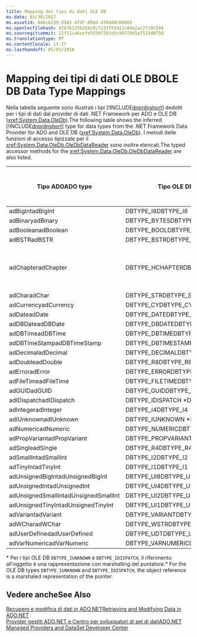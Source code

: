 ```yaml
---
title: Mapping dei tipi di dati OLE DB
ms.date: 03/30/2017
ms.assetid: 04bcb259-59d3-4fd7-894d-4f0dd0c68069
ms.openlocfilehash: 4287b125b26bc0c7233f59322c84e2ac27c0c594
ms.sourcegitcommit: 11f11ca6cefe555972b3a5c99729d1a7523d8f50
ms.translationtype: MT
ms.contentlocale: it-IT
ms.lasthandoff: 05/03/2018
---
```

# <a name="ole-db-data-type-mappings"></a><span data-ttu-id="b2c17-102">Mapping dei tipi di dati OLE DB</span><span class="sxs-lookup"><span data-stu-id="b2c17-102">OLE DB Data Type Mappings</span></span>
<span data-ttu-id="b2c17-103">Nella tabella seguente sono illustrati i tipi [!INCLUDE[dnprdnshort](../../../../includes/dnprdnshort-md.md)] dedotti per i tipi di dati dal provider di dati .NET Framework per ADO e OLE DB (<xref:System.Data.OleDb>).</span><span class="sxs-lookup"><span data-stu-id="b2c17-103">The following table shows the inferred [!INCLUDE[dnprdnshort](../../../../includes/dnprdnshort-md.md)] type for data types from the .NET Framework Data Provider for ADO and OLE DB (<xref:System.Data.OleDb>).</span></span> <span data-ttu-id="b2c17-104">I metodi delle funzioni di accesso tipizzate per il <xref:System.Data.OleDb.OleDbDataReader> sono inoltre elencati.</span><span class="sxs-lookup"><span data-stu-id="b2c17-104">The typed accessor methods for the <xref:System.Data.OleDb.OleDbDataReader> are also listed.</span></span>  
  
|<span data-ttu-id="b2c17-105">Tipo ADO</span><span class="sxs-lookup"><span data-stu-id="b2c17-105">ADO type</span></span>|<span data-ttu-id="b2c17-106">Tipo OLE DB</span><span class="sxs-lookup"><span data-stu-id="b2c17-106">OLE DB type</span></span>|<span data-ttu-id="b2c17-107">Tipo [!INCLUDE[dnprdnshort](../../../../includes/dnprdnshort-md.md)]</span><span class="sxs-lookup"><span data-stu-id="b2c17-107">[!INCLUDE[dnprdnshort](../../../../includes/dnprdnshort-md.md)] type</span></span>|<span data-ttu-id="b2c17-108">Funzione di accesso tipizzata [!INCLUDE[dnprdnshort](../../../../includes/dnprdnshort-md.md)]</span><span class="sxs-lookup"><span data-stu-id="b2c17-108">[!INCLUDE[dnprdnshort](../../../../includes/dnprdnshort-md.md)] typed accessor</span></span>|  
|--------------|-----------------|----------------------------------------------------------------------|--------------------------------------------------------------------------------|  
|<span data-ttu-id="b2c17-109">adBigInt</span><span class="sxs-lookup"><span data-stu-id="b2c17-109">adBigInt</span></span>|<span data-ttu-id="b2c17-110">DBTYPE_I8</span><span class="sxs-lookup"><span data-stu-id="b2c17-110">DBTYPE_I8</span></span>|<span data-ttu-id="b2c17-111">Int64</span><span class="sxs-lookup"><span data-stu-id="b2c17-111">Int64</span></span>|<span data-ttu-id="b2c17-112">GetInt64()</span><span class="sxs-lookup"><span data-stu-id="b2c17-112">GetInt64()</span></span>|  
|<span data-ttu-id="b2c17-113">adBinary</span><span class="sxs-lookup"><span data-stu-id="b2c17-113">adBinary</span></span>|<span data-ttu-id="b2c17-114">DBTYPE_BYTES</span><span class="sxs-lookup"><span data-stu-id="b2c17-114">DBTYPE_BYTES</span></span>|<span data-ttu-id="b2c17-115">Byte[]</span><span class="sxs-lookup"><span data-stu-id="b2c17-115">Byte[]</span></span>|<span data-ttu-id="b2c17-116">GetBytes()</span><span class="sxs-lookup"><span data-stu-id="b2c17-116">GetBytes()</span></span>|  
|<span data-ttu-id="b2c17-117">adBoolean</span><span class="sxs-lookup"><span data-stu-id="b2c17-117">adBoolean</span></span>|<span data-ttu-id="b2c17-118">DBTYPE_BOOL</span><span class="sxs-lookup"><span data-stu-id="b2c17-118">DBTYPE_BOOL</span></span>|<span data-ttu-id="b2c17-119">Boolean</span><span class="sxs-lookup"><span data-stu-id="b2c17-119">Boolean</span></span>|<span data-ttu-id="b2c17-120">GetBoolean()</span><span class="sxs-lookup"><span data-stu-id="b2c17-120">GetBoolean()</span></span>|  
|<span data-ttu-id="b2c17-121">adBSTR</span><span class="sxs-lookup"><span data-stu-id="b2c17-121">adBSTR</span></span>|<span data-ttu-id="b2c17-122">DBTYPE_BSTR</span><span class="sxs-lookup"><span data-stu-id="b2c17-122">DBTYPE_BSTR</span></span>|<span data-ttu-id="b2c17-123">String</span><span class="sxs-lookup"><span data-stu-id="b2c17-123">String</span></span>|<span data-ttu-id="b2c17-124">GetString()</span><span class="sxs-lookup"><span data-stu-id="b2c17-124">GetString()</span></span>|  
|<span data-ttu-id="b2c17-125">adChapter</span><span class="sxs-lookup"><span data-stu-id="b2c17-125">adChapter</span></span>|<span data-ttu-id="b2c17-126">DBTYPE_HCHAPTER</span><span class="sxs-lookup"><span data-stu-id="b2c17-126">DBTYPE_HCHAPTER</span></span>|<span data-ttu-id="b2c17-127">Supportato mediante `DataReader`.</span><span class="sxs-lookup"><span data-stu-id="b2c17-127">Supported through the `DataReader`.</span></span> <span data-ttu-id="b2c17-128">Vedere [il recupero dei dati tramite un oggetto DataReader](../../../../docs/framework/data/adonet/retrieving-data-using-a-datareader.md).</span><span class="sxs-lookup"><span data-stu-id="b2c17-128">See [Retrieving Data Using a DataReader](../../../../docs/framework/data/adonet/retrieving-data-using-a-datareader.md).</span></span>|<span data-ttu-id="b2c17-129">GetValue()</span><span class="sxs-lookup"><span data-stu-id="b2c17-129">GetValue()</span></span>|  
|<span data-ttu-id="b2c17-130">adChar</span><span class="sxs-lookup"><span data-stu-id="b2c17-130">adChar</span></span>|<span data-ttu-id="b2c17-131">DBTYPE_STR</span><span class="sxs-lookup"><span data-stu-id="b2c17-131">DBTYPE_STR</span></span>|<span data-ttu-id="b2c17-132">String</span><span class="sxs-lookup"><span data-stu-id="b2c17-132">String</span></span>|<span data-ttu-id="b2c17-133">GetString()</span><span class="sxs-lookup"><span data-stu-id="b2c17-133">GetString()</span></span>|  
|<span data-ttu-id="b2c17-134">adCurrency</span><span class="sxs-lookup"><span data-stu-id="b2c17-134">adCurrency</span></span>|<span data-ttu-id="b2c17-135">DBTYPE_CY</span><span class="sxs-lookup"><span data-stu-id="b2c17-135">DBTYPE_CY</span></span>|<span data-ttu-id="b2c17-136">Decimal</span><span class="sxs-lookup"><span data-stu-id="b2c17-136">Decimal</span></span>|<span data-ttu-id="b2c17-137">GetDecimal()</span><span class="sxs-lookup"><span data-stu-id="b2c17-137">GetDecimal()</span></span>|  
|<span data-ttu-id="b2c17-138">adDate</span><span class="sxs-lookup"><span data-stu-id="b2c17-138">adDate</span></span>|<span data-ttu-id="b2c17-139">DBTYPE_DATE</span><span class="sxs-lookup"><span data-stu-id="b2c17-139">DBTYPE_DATE</span></span>|<span data-ttu-id="b2c17-140">DateTime</span><span class="sxs-lookup"><span data-stu-id="b2c17-140">DateTime</span></span>|<span data-ttu-id="b2c17-141">GetDateTime()</span><span class="sxs-lookup"><span data-stu-id="b2c17-141">GetDateTime()</span></span>|  
|<span data-ttu-id="b2c17-142">adDBDate</span><span class="sxs-lookup"><span data-stu-id="b2c17-142">adDBDate</span></span>|<span data-ttu-id="b2c17-143">DBTYPE_DBDATE</span><span class="sxs-lookup"><span data-stu-id="b2c17-143">DBTYPE_DBDATE</span></span>|<span data-ttu-id="b2c17-144">DateTime</span><span class="sxs-lookup"><span data-stu-id="b2c17-144">DateTime</span></span>|<span data-ttu-id="b2c17-145">GetDateTime()</span><span class="sxs-lookup"><span data-stu-id="b2c17-145">GetDateTime()</span></span>|  
|<span data-ttu-id="b2c17-146">adDBTime</span><span class="sxs-lookup"><span data-stu-id="b2c17-146">adDBTime</span></span>|<span data-ttu-id="b2c17-147">DBTYPE_DBTIME</span><span class="sxs-lookup"><span data-stu-id="b2c17-147">DBTYPE_DBTIME</span></span>|<span data-ttu-id="b2c17-148">DateTime</span><span class="sxs-lookup"><span data-stu-id="b2c17-148">DateTime</span></span>|<span data-ttu-id="b2c17-149">GetDateTime()</span><span class="sxs-lookup"><span data-stu-id="b2c17-149">GetDateTime()</span></span>|  
|<span data-ttu-id="b2c17-150">adDBTimeStamp</span><span class="sxs-lookup"><span data-stu-id="b2c17-150">adDBTimeStamp</span></span>|<span data-ttu-id="b2c17-151">DBTYPE_DBTIMESTAMP</span><span class="sxs-lookup"><span data-stu-id="b2c17-151">DBTYPE_DBTIMESTAMP</span></span>|<span data-ttu-id="b2c17-152">DateTime</span><span class="sxs-lookup"><span data-stu-id="b2c17-152">DateTime</span></span>|<span data-ttu-id="b2c17-153">GetDateTime()</span><span class="sxs-lookup"><span data-stu-id="b2c17-153">GetDateTime()</span></span>|  
|<span data-ttu-id="b2c17-154">adDecimal</span><span class="sxs-lookup"><span data-stu-id="b2c17-154">adDecimal</span></span>|<span data-ttu-id="b2c17-155">DBTYPE_DECIMAL</span><span class="sxs-lookup"><span data-stu-id="b2c17-155">DBTYPE_DECIMAL</span></span>|<span data-ttu-id="b2c17-156">Decimal</span><span class="sxs-lookup"><span data-stu-id="b2c17-156">Decimal</span></span>|<span data-ttu-id="b2c17-157">GetDecimal()</span><span class="sxs-lookup"><span data-stu-id="b2c17-157">GetDecimal()</span></span>|  
|<span data-ttu-id="b2c17-158">adDouble</span><span class="sxs-lookup"><span data-stu-id="b2c17-158">adDouble</span></span>|<span data-ttu-id="b2c17-159">DBTYPE_R8</span><span class="sxs-lookup"><span data-stu-id="b2c17-159">DBTYPE_R8</span></span>|<span data-ttu-id="b2c17-160">Double</span><span class="sxs-lookup"><span data-stu-id="b2c17-160">Double</span></span>|<span data-ttu-id="b2c17-161">GetDouble()</span><span class="sxs-lookup"><span data-stu-id="b2c17-161">GetDouble()</span></span>|  
|<span data-ttu-id="b2c17-162">adError</span><span class="sxs-lookup"><span data-stu-id="b2c17-162">adError</span></span>|<span data-ttu-id="b2c17-163">DBTYPE_ERROR</span><span class="sxs-lookup"><span data-stu-id="b2c17-163">DBTYPE_ERROR</span></span>|<span data-ttu-id="b2c17-164">ExternalException</span><span class="sxs-lookup"><span data-stu-id="b2c17-164">ExternalException</span></span>|<span data-ttu-id="b2c17-165">GetValue()</span><span class="sxs-lookup"><span data-stu-id="b2c17-165">GetValue()</span></span>|  
|<span data-ttu-id="b2c17-166">adFileTime</span><span class="sxs-lookup"><span data-stu-id="b2c17-166">adFileTime</span></span>|<span data-ttu-id="b2c17-167">DBTYPE_FILETIME</span><span class="sxs-lookup"><span data-stu-id="b2c17-167">DBTYPE_FILETIME</span></span>|<span data-ttu-id="b2c17-168">DateTime</span><span class="sxs-lookup"><span data-stu-id="b2c17-168">DateTime</span></span>|<span data-ttu-id="b2c17-169">GetDateTime()</span><span class="sxs-lookup"><span data-stu-id="b2c17-169">GetDateTime()</span></span>|  
|<span data-ttu-id="b2c17-170">adGUID</span><span class="sxs-lookup"><span data-stu-id="b2c17-170">adGUID</span></span>|<span data-ttu-id="b2c17-171">DBTYPE_GUID</span><span class="sxs-lookup"><span data-stu-id="b2c17-171">DBTYPE_GUID</span></span>|<span data-ttu-id="b2c17-172">Guid</span><span class="sxs-lookup"><span data-stu-id="b2c17-172">Guid</span></span>|<span data-ttu-id="b2c17-173">GetGuid()</span><span class="sxs-lookup"><span data-stu-id="b2c17-173">GetGuid()</span></span>|  
|<span data-ttu-id="b2c17-174">adIDispatch</span><span class="sxs-lookup"><span data-stu-id="b2c17-174">adIDispatch</span></span>|<span data-ttu-id="b2c17-175">DBTYPE_IDISPATCH \*</span><span class="sxs-lookup"><span data-stu-id="b2c17-175">DBTYPE_IDISPATCH \*</span></span>|<span data-ttu-id="b2c17-176">Oggetto</span><span class="sxs-lookup"><span data-stu-id="b2c17-176">Object</span></span>|<span data-ttu-id="b2c17-177">GetValue()</span><span class="sxs-lookup"><span data-stu-id="b2c17-177">GetValue()</span></span>|  
|<span data-ttu-id="b2c17-178">adInteger</span><span class="sxs-lookup"><span data-stu-id="b2c17-178">adInteger</span></span>|<span data-ttu-id="b2c17-179">DBTYPE_I4</span><span class="sxs-lookup"><span data-stu-id="b2c17-179">DBTYPE_I4</span></span>|<span data-ttu-id="b2c17-180">Int32</span><span class="sxs-lookup"><span data-stu-id="b2c17-180">Int32</span></span>|<span data-ttu-id="b2c17-181">GetInt32()</span><span class="sxs-lookup"><span data-stu-id="b2c17-181">GetInt32()</span></span>|  
|<span data-ttu-id="b2c17-182">adIUnknown</span><span class="sxs-lookup"><span data-stu-id="b2c17-182">adIUnknown</span></span>|<span data-ttu-id="b2c17-183">DBTYPE_IUNKNOWN \*</span><span class="sxs-lookup"><span data-stu-id="b2c17-183">DBTYPE_IUNKNOWN \*</span></span>|<span data-ttu-id="b2c17-184">Oggetto</span><span class="sxs-lookup"><span data-stu-id="b2c17-184">Object</span></span>|<span data-ttu-id="b2c17-185">GetValue()</span><span class="sxs-lookup"><span data-stu-id="b2c17-185">GetValue()</span></span>|  
|<span data-ttu-id="b2c17-186">adNumeric</span><span class="sxs-lookup"><span data-stu-id="b2c17-186">adNumeric</span></span>|<span data-ttu-id="b2c17-187">DBTYPE_NUMERIC</span><span class="sxs-lookup"><span data-stu-id="b2c17-187">DBTYPE_NUMERIC</span></span>|<span data-ttu-id="b2c17-188">Decimal</span><span class="sxs-lookup"><span data-stu-id="b2c17-188">Decimal</span></span>|<span data-ttu-id="b2c17-189">GetDecimal()</span><span class="sxs-lookup"><span data-stu-id="b2c17-189">GetDecimal()</span></span>|  
|<span data-ttu-id="b2c17-190">adPropVariant</span><span class="sxs-lookup"><span data-stu-id="b2c17-190">adPropVariant</span></span>|<span data-ttu-id="b2c17-191">DBTYPE_PROPVARIANT</span><span class="sxs-lookup"><span data-stu-id="b2c17-191">DBTYPE_PROPVARIANT</span></span>|<span data-ttu-id="b2c17-192">Oggetto</span><span class="sxs-lookup"><span data-stu-id="b2c17-192">Object</span></span>|<span data-ttu-id="b2c17-193">GetValue()</span><span class="sxs-lookup"><span data-stu-id="b2c17-193">GetValue()</span></span>|  
|<span data-ttu-id="b2c17-194">adSingle</span><span class="sxs-lookup"><span data-stu-id="b2c17-194">adSingle</span></span>|<span data-ttu-id="b2c17-195">DBTYPE_R4</span><span class="sxs-lookup"><span data-stu-id="b2c17-195">DBTYPE_R4</span></span>|<span data-ttu-id="b2c17-196">Single</span><span class="sxs-lookup"><span data-stu-id="b2c17-196">Single</span></span>|<span data-ttu-id="b2c17-197">GetFloat()</span><span class="sxs-lookup"><span data-stu-id="b2c17-197">GetFloat()</span></span>|  
|<span data-ttu-id="b2c17-198">adSmallInt</span><span class="sxs-lookup"><span data-stu-id="b2c17-198">adSmallInt</span></span>|<span data-ttu-id="b2c17-199">DBTYPE_I2</span><span class="sxs-lookup"><span data-stu-id="b2c17-199">DBTYPE_I2</span></span>|<span data-ttu-id="b2c17-200">Int16</span><span class="sxs-lookup"><span data-stu-id="b2c17-200">Int16</span></span>|<span data-ttu-id="b2c17-201">GetInt16()</span><span class="sxs-lookup"><span data-stu-id="b2c17-201">GetInt16()</span></span>|  
|<span data-ttu-id="b2c17-202">adTinyInt</span><span class="sxs-lookup"><span data-stu-id="b2c17-202">adTinyInt</span></span>|<span data-ttu-id="b2c17-203">DBTYPE_I1</span><span class="sxs-lookup"><span data-stu-id="b2c17-203">DBTYPE_I1</span></span>|<span data-ttu-id="b2c17-204">Byte</span><span class="sxs-lookup"><span data-stu-id="b2c17-204">Byte</span></span>|<span data-ttu-id="b2c17-205">GetByte()</span><span class="sxs-lookup"><span data-stu-id="b2c17-205">GetByte()</span></span>|  
|<span data-ttu-id="b2c17-206">adUnsignedBigInt</span><span class="sxs-lookup"><span data-stu-id="b2c17-206">adUnsignedBigInt</span></span>|<span data-ttu-id="b2c17-207">DBTYPE_UI8</span><span class="sxs-lookup"><span data-stu-id="b2c17-207">DBTYPE_UI8</span></span>|<span data-ttu-id="b2c17-208">UInt64</span><span class="sxs-lookup"><span data-stu-id="b2c17-208">UInt64</span></span>|<span data-ttu-id="b2c17-209">GetValue()</span><span class="sxs-lookup"><span data-stu-id="b2c17-209">GetValue()</span></span>|  
|<span data-ttu-id="b2c17-210">adUnsignedInt</span><span class="sxs-lookup"><span data-stu-id="b2c17-210">adUnsignedInt</span></span>|<span data-ttu-id="b2c17-211">DBTYPE_UI4</span><span class="sxs-lookup"><span data-stu-id="b2c17-211">DBTYPE_UI4</span></span>|<span data-ttu-id="b2c17-212">UInt32</span><span class="sxs-lookup"><span data-stu-id="b2c17-212">UInt32</span></span>|<span data-ttu-id="b2c17-213">GetValue()</span><span class="sxs-lookup"><span data-stu-id="b2c17-213">GetValue()</span></span>|  
|<span data-ttu-id="b2c17-214">adUnsignedSmallInt</span><span class="sxs-lookup"><span data-stu-id="b2c17-214">adUnsignedSmallInt</span></span>|<span data-ttu-id="b2c17-215">DBTYPE_UI2</span><span class="sxs-lookup"><span data-stu-id="b2c17-215">DBTYPE_UI2</span></span>|<span data-ttu-id="b2c17-216">UInt16</span><span class="sxs-lookup"><span data-stu-id="b2c17-216">UInt16</span></span>|<span data-ttu-id="b2c17-217">GetValue()</span><span class="sxs-lookup"><span data-stu-id="b2c17-217">GetValue()</span></span>|  
|<span data-ttu-id="b2c17-218">adUnsignedTinyInt</span><span class="sxs-lookup"><span data-stu-id="b2c17-218">adUnsignedTinyInt</span></span>|<span data-ttu-id="b2c17-219">DBTYPE_UI1</span><span class="sxs-lookup"><span data-stu-id="b2c17-219">DBTYPE_UI1</span></span>|<span data-ttu-id="b2c17-220">Byte</span><span class="sxs-lookup"><span data-stu-id="b2c17-220">Byte</span></span>|<span data-ttu-id="b2c17-221">GetByte()</span><span class="sxs-lookup"><span data-stu-id="b2c17-221">GetByte()</span></span>|  
|<span data-ttu-id="b2c17-222">adVariant</span><span class="sxs-lookup"><span data-stu-id="b2c17-222">adVariant</span></span>|<span data-ttu-id="b2c17-223">DBTYPE_VARIANT</span><span class="sxs-lookup"><span data-stu-id="b2c17-223">DBTYPE_VARIANT</span></span>|<span data-ttu-id="b2c17-224">Oggetto</span><span class="sxs-lookup"><span data-stu-id="b2c17-224">Object</span></span>|<span data-ttu-id="b2c17-225">GetValue()</span><span class="sxs-lookup"><span data-stu-id="b2c17-225">GetValue()</span></span>|  
|<span data-ttu-id="b2c17-226">adWChar</span><span class="sxs-lookup"><span data-stu-id="b2c17-226">adWChar</span></span>|<span data-ttu-id="b2c17-227">DBTYPE_WSTR</span><span class="sxs-lookup"><span data-stu-id="b2c17-227">DBTYPE_WSTR</span></span>|<span data-ttu-id="b2c17-228">String</span><span class="sxs-lookup"><span data-stu-id="b2c17-228">String</span></span>|<span data-ttu-id="b2c17-229">GetString()</span><span class="sxs-lookup"><span data-stu-id="b2c17-229">GetString()</span></span>|  
|<span data-ttu-id="b2c17-230">adUserDefined</span><span class="sxs-lookup"><span data-stu-id="b2c17-230">adUserDefined</span></span>|<span data-ttu-id="b2c17-231">DBTYPE_UDT</span><span class="sxs-lookup"><span data-stu-id="b2c17-231">DBTYPE_UDT</span></span>|<span data-ttu-id="b2c17-232">Non supportato</span><span class="sxs-lookup"><span data-stu-id="b2c17-232">not supported</span></span>||  
|<span data-ttu-id="b2c17-233">adVarNumeric</span><span class="sxs-lookup"><span data-stu-id="b2c17-233">adVarNumeric</span></span>|<span data-ttu-id="b2c17-234">DBTYPE_VARNUMERIC</span><span class="sxs-lookup"><span data-stu-id="b2c17-234">DBTYPE_VARNUMERIC</span></span>|<span data-ttu-id="b2c17-235">Non supportato</span><span class="sxs-lookup"><span data-stu-id="b2c17-235">not supported</span></span>||  
  
 <span data-ttu-id="b2c17-236">\* Per i tipi OLE DB `DBTYPE_IUNKNOWN` e `DBTYPE_IDISPATCH`, il riferimento all'oggetto è una rappresentazione con marshalling del puntatore.</span><span class="sxs-lookup"><span data-stu-id="b2c17-236">\* For the OLE DB types `DBTYPE_IUNKNOWN` and `DBTYPE_IDISPATCH`, the object reference is a marshaled representation of the pointer.</span></span>  
  
## <a name="see-also"></a><span data-ttu-id="b2c17-237">Vedere anche</span><span class="sxs-lookup"><span data-stu-id="b2c17-237">See Also</span></span>  
 [<span data-ttu-id="b2c17-238">Recupero e modifica di dati in ADO.NET</span><span class="sxs-lookup"><span data-stu-id="b2c17-238">Retrieving and Modifying Data in ADO.NET</span></span>](../../../../docs/framework/data/adonet/retrieving-and-modifying-data.md)  
 [<span data-ttu-id="b2c17-239">Provider gestiti ADO.NET e Centro per sviluppatori di set di dati</span><span class="sxs-lookup"><span data-stu-id="b2c17-239">ADO.NET Managed Providers and DataSet Developer Center</span></span>](http://go.microsoft.com/fwlink/?LinkId=217917)
